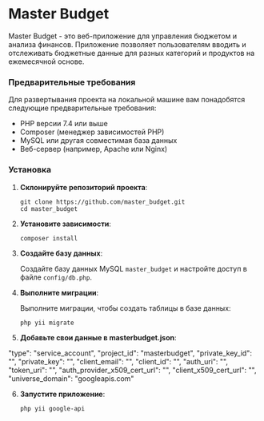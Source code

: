 # Master Budget

Master Budget - это веб-приложение для управления бюджетом и анализа финансов. Приложение позволяет пользователям вводить и отслеживать бюджетные данные для разных категорий и продуктов на ежемесячной основе.

### Предварительные требования

Для развертывания проекта на локальной машине вам понадобятся следующие предварительные требования:

- PHP версии 7.4 или выше
- Composer (менеджер зависимостей PHP)
- MySQL или другая совместимая база данных
- Веб-сервер (например, Apache или Nginx)

### Установка

1. **Склонируйте репозиторий проекта**:

    ```shell
    git clone https://github.com/master_budget.git
    cd master_budget
    ```

2. **Установите зависимости**:

    ```shell
    composer install
    ```

3. **Создайте базу данных**:

    Создайте базу данных MySQL  `master_budget` и настройте доступ в файле `config/db.php`.

5. **Выполните миграции**:

    Выполните миграции, чтобы создать таблицы в базе данных:

    ```shell
    php yii migrate
    ```

 6. **Добавьте свои данные в masterbudget.json**:

  "type": "service_account",
  "project_id": "masterbudget",
  "private_key_id": "",
  "private_key": "",
  "client_email": "",
  "client_id": "",
  "auth_uri": "",
  "token_uri": "",
  "auth_provider_x509_cert_url": "",
  "client_x509_cert_url": "",
  "universe_domain": "googleapis.com"


6. **Запустите приложение**:
    ```shell
    php yii google-api
    ```

